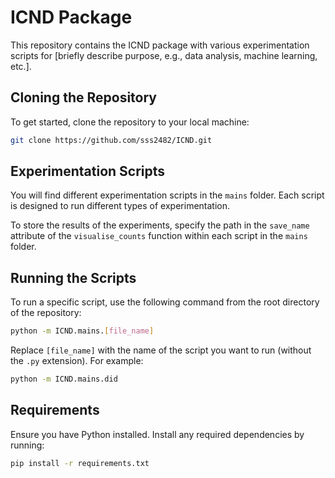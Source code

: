 # ICND Package

This repository contains the ICND package with various experimentation scripts for \[briefly describe purpose, e.g., data analysis, machine learning, etc.\].

## Cloning the Repository

To get started, clone the repository to your local machine:

```bash
git clone https://github.com/sss2482/ICND.git
```

## Experimentation Scripts

You will find different experimentation scripts in the `mains` folder. Each script is designed to run different types of experimentation.

To store the results of the experiments, specify the path in the `save_name` attribute of the `visualise_counts` function within each script in the `mains` folder.

## Running the Scripts

To run a specific script, use the following command from the root directory of the repository:

```bash
python -m ICND.mains.[file_name]
```

Replace `[file_name]` with the name of the script you want to run (without the `.py` extension). For example:

```bash
python -m ICND.mains.did
```

## Requirements

Ensure you have Python installed. Install any required dependencies by running:

```bash
pip install -r requirements.txt
```


